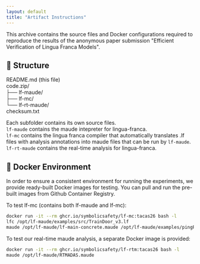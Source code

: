 ```yaml
---
layout: default
title: "Artifact Instructions"
---
```


This archive contains the source files and Docker configurations required to
reproduce the results of the anonymous paper submission
"Efficient Verification of Lingua Franca Models".

## 🧩 Structure

README.md (this file)  
code.zip/  
├── lf-maude/  
├── lf-mc/  
└── lf-rt-maude/  
checksum.txt

Each subfolder contains its own source files.  
`lf-maude` contains the maude intepreter for lingua-franca.  
`lf-mc` contains the lingua franca compiler that automatically translates
.lf files with analysis annotations into maude files that can be run by `lf-maude`.  
`lf-rt-maude` contains the real-time analysis for lingua-franca.

## 🐳 Docker Environment

In order to ensure a consistent environment for running the experiments, we
provide ready-built Docker images for testing. You can pull and run the
pre-built images from Github Container Registry.

To test lf-mc (contains both lf-maude and lf-mc):

```sh
docker run -it --rm ghcr.io/symbolicsafety/lf-mc:tacas26 bash -l
lfc /opt/lf-maude/examples/src/TrainDoor_v3.lf
maude /opt/lf-maude/lf-main-concrete.maude /opt/lf-maude/examples/pingPong.maude
```

To test our real-time maude analysis, a separate Docker image is provided:

```sh
docker run -it --rm ghcr.io/symbolicsafety/lf-rtm:tacas26 bash -l
maude /opt/lf-maude/RTMADAS.maude
```
